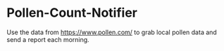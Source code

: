 # Pollen-Count-Notifier
 Use the data from https://www.pollen.com/ to grab local pollen data and send a report each morning.
